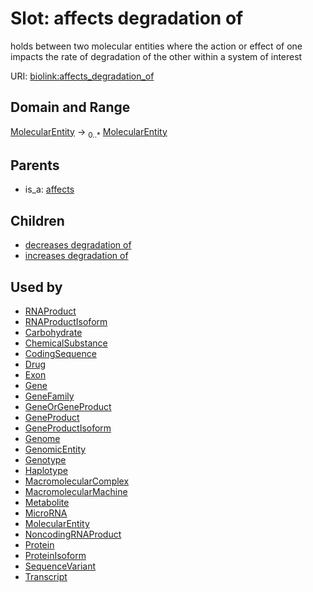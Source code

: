 # Slot: affects degradation of


holds between two molecular entities where the action or effect of one impacts the rate of degradation of the other within a system of interest

URI: [biolink:affects_degradation_of](https://w3id.org/biolink/vocab/affects_degradation_of)
## Domain and Range

[MolecularEntity](MolecularEntity.md) ->  <sub>0..*</sub> [MolecularEntity](MolecularEntity.md)
## Parents

 *  is_a: [affects](affects.md)
## Children

 *  [decreases degradation of](decreases_degradation_of.md)
 *  [increases degradation of](increases_degradation_of.md)
## Used by

 * [RNAProduct](RNAProduct.md)
 * [RNAProductIsoform](RNAProductIsoform.md)
 * [Carbohydrate](Carbohydrate.md)
 * [ChemicalSubstance](ChemicalSubstance.md)
 * [CodingSequence](CodingSequence.md)
 * [Drug](Drug.md)
 * [Exon](Exon.md)
 * [Gene](Gene.md)
 * [GeneFamily](GeneFamily.md)
 * [GeneOrGeneProduct](GeneOrGeneProduct.md)
 * [GeneProduct](GeneProduct.md)
 * [GeneProductIsoform](GeneProductIsoform.md)
 * [Genome](Genome.md)
 * [GenomicEntity](GenomicEntity.md)
 * [Genotype](Genotype.md)
 * [Haplotype](Haplotype.md)
 * [MacromolecularComplex](MacromolecularComplex.md)
 * [MacromolecularMachine](MacromolecularMachine.md)
 * [Metabolite](Metabolite.md)
 * [MicroRNA](MicroRNA.md)
 * [MolecularEntity](MolecularEntity.md)
 * [NoncodingRNAProduct](NoncodingRNAProduct.md)
 * [Protein](Protein.md)
 * [ProteinIsoform](ProteinIsoform.md)
 * [SequenceVariant](SequenceVariant.md)
 * [Transcript](Transcript.md)
